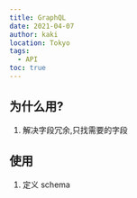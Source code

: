 ```yaml
---
title: GraphQL
date: 2021-04-07
author: kaki
location: Tokyo
tags:
  - API
toc: true
---
```


## 为什么用?

1. 解决字段冗余,只找需要的字段

## 使用

1. 定义 schema
